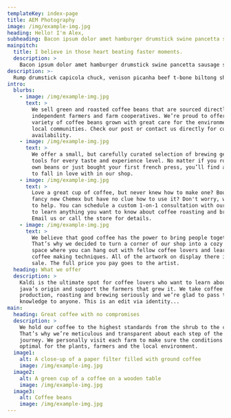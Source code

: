 ```yaml
---
templateKey: index-page
title: AEM Photography
image: /img/example-img.jpg
heading: Hello! I'm Alex,
subheading: Bacon ipsum dolor amet hamburger drumstick swine pancetta sausage short loin. Rump boudin beef ribs tail shank leberkas turducken biltong sausage cupim cow.
mainpitch:
  title: I believe in those heart beating faster moments.
  description: >
    Bacon ipsum dolor amet hamburger drumstick swine pancetta sausage short loin. Rump boudin beef ribs tail shank leberkas turducken biltong sausage cupim cow. Flank boudin turkey pancetta jowl meatloaf filet mignon shankle leberkas prosciutto jerky. Shank filet mignon tri-tip, ham hock beef fatback jowl ribeye.
description: >-
  Rump drumstick capicola chuck, venison picanha beef t-bone biltong shank shankle. Landjaeger pig ribeye bacon turducken ground round kevin corned beef beef ribs boudin. Ham prosciutto turducken kielbasa, alcatra shankle hamburger kevin buffalo. Pork chop pancetta salami prosciutto meatloaf. Tail capicola buffalo cow venison, turkey short loin prosciutto landjaeger kevin chicken picanha tongue bacon.
intro:
  blurbs:
    - image: /img/example-img.jpg
      text: >
        We sell green and roasted coffee beans that are sourced directly from
        independent farmers and farm cooperatives. We’re proud to offer a
        variety of coffee beans grown with great care for the environment and
        local communities. Check our post or contact us directly for current
        availability.
    - image: /img/example-img.jpg
      text: >
        We offer a small, but carefully curated selection of brewing gear and
        tools for every taste and experience level. No matter if you roast your
        own beans or just bought your first french press, you’ll find a gadget
        to fall in love with in our shop.
    - image: /img/example-img.jpg
      text: >
        Love a great cup of coffee, but never knew how to make one? Bought a
        fancy new Chemex but have no clue how to use it? Don't worry, we’re here
        to help. You can schedule a custom 1-on-1 consultation with our baristas
        to learn anything you want to know about coffee roasting and brewing.
        Email us or call the store for details.
    - image: /img/example-img.jpg
      text: >
        We believe that good coffee has the power to bring people together.
        That’s why we decided to turn a corner of our shop into a cozy meeting
        space where you can hang out with fellow coffee lovers and learn about
        coffee making techniques. All of the artwork on display there is for
        sale. The full price you pay goes to the artist.
  heading: What we offer
  description: >
    Kaldi is the ultimate spot for coffee lovers who want to learn about their
    java’s origin and support the farmers that grew it. We take coffee
    production, roasting and brewing seriously and we’re glad to pass that
    knowledge to anyone. This is an edit via identity...
main:
  heading: Great coffee with no compromises
  description: >
    We hold our coffee to the highest standards from the shrub to the cup.
    That’s why we’re meticulous and transparent about each step of the coffee’s
    journey. We personally visit each farm to make sure the conditions are
    optimal for the plants, farmers and the local environment.
  image1:
    alt: A close-up of a paper filter filled with ground coffee
    image: /img/example-img.jpg
  image2:
    alt: A green cup of a coffee on a wooden table
    image: /img/example-img.jpg
  image3:
    alt: Coffee beans
    image: /img/example-img.jpg
---
```

